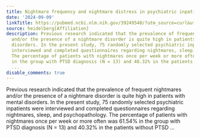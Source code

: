 ```yaml
---
title: Nightmare frequency and nightmare distress in psychiatric inpatients
date: '2024-09-09'
linkTitle: https://pubmed.ncbi.nlm.nih.gov/39249540/?utm_source=curl&utm_medium=rss&utm_campaign=pubmed-2&utm_content=1FakS-2QOkCT8HsMOQP1bCRQ4YzyumYOmxmF0moLsQ3dFB1E9V&fc=20220326224207&ff=20240909184358&v=2.18.0.post9+e462414
source: heidelberg[Affiliation]
description: Previous research indicated that the prevalence of frequent nightmares
  and/or the presence of a nightmare disorder is quite high in patients with mental
  disorders. In the present study, 75 randomly selected psychiatric inpatients were
  interviewed and completed questionnaires regarding nightmares, sleep, and psychopathology.
  The percentage of patients with nightmares once per week or more often was 61.54%
  in the group with PTSD diagnosis (N = 13) and 40.32% in the patients without PTSD
  ...
disable_comments: true
---
```

Previous research indicated that the prevalence of frequent nightmares and/or the presence of a nightmare disorder is quite high in patients with mental disorders. In the present study, 75 randomly selected psychiatric inpatients were interviewed and completed questionnaires regarding nightmares, sleep, and psychopathology. The percentage of patients with nightmares once per week or more often was 61.54% in the group with PTSD diagnosis (N = 13) and 40.32% in the patients without PTSD ...
